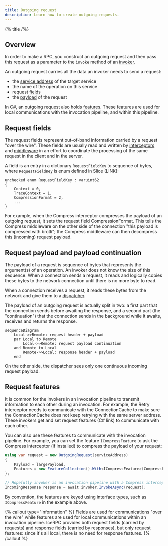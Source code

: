 ```yaml
---
title: Outgoing request
description: Learn how to create outgoing requests.
---
```


{% title /%}

## Overview

In order to make a RPC, you construct an outgoing request and then pass this request as a parameter to the `invoke`
method of an [invoker](invocation-pipeline#the-invoker-abstraction).

An outgoing request carries all the data an invoker needs to send a request:
 - the [service address](service-address) of the target service
 - the name of the operation on this service
 - request [fields](#request-fields)
 - the [payload](#payload-and-payload-continuation) of the request

In C#, an outgoing request also holds [features](#request-features). These features are used for local communications
with the invocation pipeline, and within this pipeline.

## Request fields

The request fields represent out-of-band information carried by a request "over the wire". These fields are usually read
and written by [interceptors](interceptor) and [middleware](../dispatch/middleware) in an effort to coordinate the
processing of the same request in the client and in the server.

A field is an entry in a dictionary `RequestFieldKey` to sequence of bytes, where `RequestFieldKey` is enum defined in
Slice (LINK):
```slice
unchecked enum RequestFieldKey : varuint62
{
    Context = 0,
    TraceContext = 1,
    CompressionFormat = 2,
    ...
}
```

For example, when the Compress interceptor compresses the payload of an outgoing request, it sets the request field
CompressionFormat. This tells the Compress middleware on the other side of the connection "this payload is compressed
with brotli"; the Compress middleware can then decompress this (incoming) request payload.

## Request payload and payload continuation

The payload of a request is sequence of bytes that represents the argument(s) of an operation. An invoker does not know
the size of this sequence. When a connection sends a request, it reads and logically copies these bytes to the network
connection until there is no more byte to read.

When a connection receives a request, it reads these bytes from the network and give them to a
[dispatcher](../dispatch/dispatch-pipeline#the-dispatcher-abstraction).

The payload of an outgoing request is actually split in two: a first part that the connection sends before awaiting the
response, and a second part (the "continuation") that the connection sends in the background while it awaits, receives
and returns the response.

```mermaid
sequenceDiagram
    Local->>Remote: request header + payload
    par Local to Remote
        Local->>Remote: request payload continuation
    and Remote to Local
        Remote->>Local: response header + payload
    end
```

On the other side, the dispatcher sees only one continuous incoming request payload.

## Request features

It is common for the invokers in an invocation pipeline to transmit information to each other during an invocation. For
example, the Retry interceptor needs to communicate with the ConnectionCache to make sure the ConnectionCache does not
keep retrying with the same server address. These invokers get and set request features (C# link) to communicate with
each other.

You can also use these features to communicate with the invocation pipeline. For example, you can set the feature
`ICompressFeature` to ask the Compress interceptor (if installed) to compress the payload of your request:
```csharp
using var request = new OutgoingRequest(serviceAddress)
{
    Payload = largePayload,
    Features = new FeatureCollection().With<ICompressFeature>(CompressFeature.Compress)
};

// Hopefully invoker is an invocation pipeline with a Compress interceptor.
IncomingResponse response = await invoker.InvokeAsync(request);
```

By convention, the features are keyed using interface types, such as `ICompressFeature` in the example above.

{% callout type="information" %}
Fields are used for communications "over the wire" while features are used for local communications within an invocation
pipeline. IceRPC provides both request fields (carried by requests) and response fields (carried by responses), but
only request features: since it's all local, there is no need for response features.
{% /callout %}
